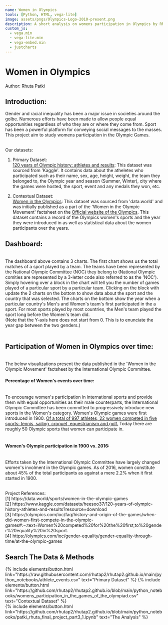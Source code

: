 ```yaml
---
name: Women in Olympics
tools: [Python, HTML, vega-lite]
image: assets/pngs/Olympics-Logo-2010-present.png
description: A short analysis on womens participation in Olympics by Rhuta Patki
custom_js:
  - vega.min
  - vega-lite.min
  - vega-embed.min
  - justcharts
---
```



# Women in Olympics
Author: Rhuta Patki<br>

## Introduction:

Gender and racial inequality has been a major issue in societies around the golbe. Numerous efforts have been made to allow people equal opportunities regardless of who they are or where they come from. Sport has been a powerful platform for conveying social messages to the masses. This project aim to study womens participation in the Olympic Games. 

<br>Our datasets: <br/>
1. Primary Dataset: <br>
[120 years of Olympic history: athletes and results](https://www.kaggle.com/datasets/heesoo37/120-years-of-olympic-history-athletes-and-results?resource=download): This dataset was sourced from 'Kaggle'. It contains data about the atheletes who participated such as their name, sex, age, height, weight, the team they belonged to, the Olympic year and season (Summer, Winter), city where the games were hosted, the sport, event and any medals they won, etc.

2. Contextual Dataset:<br>
[Women in the Olympics](https://data.world/sports/women-in-the-olympic-games): This dataset was sourced from 'data.world' and was initially published as a part of the 'Women in the Olympic Movement' factsheet on the [Official website of the Olympics](https://olympics.com/en/). This dataset contains a record of the Olympics women's sports and the year they were introduced in as well as statistical data about the women participants over the years.


## Dashboard:

<vegachart schema-url="{{ site.baseurl }}/assets/json/main_dashboard.json" style="width: 100%"></vegachart>
<br>
The dashboard above contains 3 charts. The first chart shows us the total matches of a sport played by a team. The teams have been represented by the National Olympic Committee (NOC) they belong to (National Olympic comities are represented by a 3-letter code also referred to as the 'NOC'). Simply hovering over a block in the chart will tell you the number of games played of a particular sport by a particular team. Clicking on the block with update the 2 charts on the bottom to show data about the sport and the country that was selected. The charts on the bottom show the year when a particular country's Men's and Women's team's first participated in the a sport. For most sports played by most countries, the Men's team played the sport long before the Women's team did.<br>
(Note that the Y-axis here does not start from 0. This is to enunciate the year gap between the two genders.)<br>
<br>




## Participation of Women in Olympics over time:
<br>
The below visualizations present the data published in the 'Women in the Olympic Movement' factsheet by the International Olympic Committee. 

#### Percentage of Women's events over time:<br>
<vegachart schema-url="{{ site.baseurl }}/assets/json/chart1.json" style="width: 100%"></vegachart>
<br>
To encourage women's participation in international sports and provide them with equal opportunities as their male counterparts, the International Olympic Committee has been committed to progressively introduce new sports in the Women's category. Women's Olympic games were first introduced in 1900. [Of a total of 997 athletes, 22 women competed in five sports: tennis, sailing, croquet, equestrianism and golf.](https://olympics.com/ioc/faq/history-and-origin-of-the-games/when-did-women-first-compete-in-the-olympic-games#:~:text=Women%20competed%20for%20the%20first,to%20gender%20equality%20in%20sport)
Today there are roughly 50 Olympic sports that women can participate in.
<br>
<br>

#### Women's Olympic participation in 1900 vs. 2016:<br>
<vegachart schema-url="{{ site.baseurl }}/assets/json/pie_charts.json" style="width: 100%"></vegachart>
<br>
Efforts taken by the International Olympic Committee have largely changed women's involment in the Olympic games. As of 2016, women constitute about 45% of the total participants as against a mere 2.2% when it first started in 1900.
<br>

<br>
Project References:<br>
[1] https://data.world/sports/women-in-the-olympic-games <br>
[2] https://www.kaggle.com/datasets/heesoo37/120-years-of-olympic-history-athletes-and-results?resource=download <br>
[3] https://olympics.com/ioc/faq/history-and-origin-of-the-games/when-did-women-first-compete-in-the-olympic-games#:~:text=Women%20competed%20for%20the%20first,to%20gender%20equality%20in%20sport.<br>
[4] https://olympics.com/ioc/gender-equality/gender-equality-through-time/at-the-olympic-games<br>



## Search The Data & Methods


<!-- these are written in a combo of html and liquid --> 

<div class="left">
{% include elements/button.html link="https://raw.githubusercontent.com/rhutap2/rhutap2.github.io/main/python_notebooks/athlete_events.csv" text="Primary Dataset" %}
{% include elements/button.html link="https://github.com/rhutap2/rhutap2.github.io/blob/main/python_notebooks/womens_participation_in_the_games_of_the_olympiad.csv" text="Contextual Dataset" %}
</div>


<div class="right">
{% include elements/button.html link="https://github.com/rhutap2/rhutap2.github.io/blob/main/python_notebooks/patki_rhuta_final_project_part3_1.ipynb" text="The Analysis" %}
</div>

